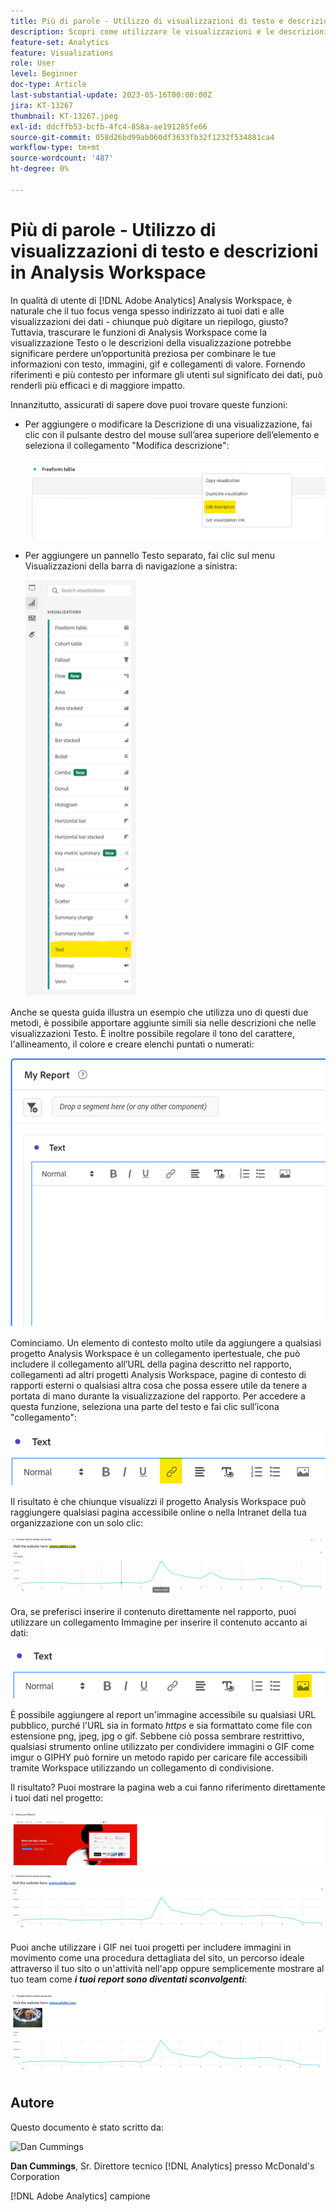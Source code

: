 ```yaml
---
title: Più di parole - Utilizzo di visualizzazioni di testo e descrizioni in Analysis Workspace
description: Scopri come utilizzare le visualizzazioni e le descrizioni di testo nei progetti per creare un’Analysis Workspace più sofisticata per gli utenti finali.
feature-set: Analytics
feature: Visualizations
role: User
level: Beginner
doc-type: Article
last-substantial-update: 2023-05-16T00:00:00Z
jira: KT-13267
thumbnail: KT-13267.jpeg
exl-id: ddcffb53-bcfb-4fc4-858a-ae191285fe66
source-git-commit: 058d26bd99ab060df3633fb32f1232f534881ca4
workflow-type: tm+mt
source-wordcount: '487'
ht-degree: 0%

---
```


# Più di parole - Utilizzo di visualizzazioni di testo e descrizioni in Analysis Workspace

In qualità di utente di [!DNL Adobe Analytics] Analysis Workspace, è naturale che il tuo focus venga spesso indirizzato ai tuoi dati e alle visualizzazioni dei dati - chiunque può digitare un riepilogo, giusto? Tuttavia, trascurare le funzioni di Analysis Workspace come la visualizzazione Testo o le descrizioni della visualizzazione potrebbe significare perdere un’opportunità preziosa per combinare le tue informazioni con testo, immagini, gif e collegamenti di valore. Fornendo riferimenti e più contesto per informare gli utenti sul significato dei dati, può renderli più efficaci e di maggiore impatto.

Innanzitutto, assicurati di sapere dove puoi trovare queste funzioni:

- Per aggiungere o modificare la Descrizione di una visualizzazione, fai clic con il pulsante destro del mouse sull’area superiore dell’elemento e seleziona il collegamento &quot;Modifica descrizione&quot;:

  ![testo 01](assets/t01.png)


- Per aggiungere un pannello Testo separato, fai clic sul menu Visualizzazioni della barra di navigazione a sinistra:

  ![testo 02](assets/t02.png)

Anche se questa guida illustra un esempio che utilizza uno di questi due metodi, è possibile apportare aggiunte simili sia nelle descrizioni che nelle visualizzazioni Testo. È inoltre possibile regolare il tono del carattere, l&#39;allineamento, il colore e creare elenchi puntati o numerati:

![testo 03](assets/t03.png)

Cominciamo. Un elemento di contesto molto utile da aggiungere a qualsiasi progetto Analysis Workspace è un collegamento ipertestuale, che può includere il collegamento all’URL della pagina descritto nel rapporto, collegamenti ad altri progetti Analysis Workspace, pagine di contesto di rapporti esterni o qualsiasi altra cosa che possa essere utile da tenere a portata di mano durante la visualizzazione del rapporto. Per accedere a questa funzione, seleziona una parte del testo e fai clic sull’icona &quot;collegamento&quot;:

![testo 04](assets/t04.png)

Il risultato è che chiunque visualizzi il progetto Analysis Workspace può raggiungere qualsiasi pagina accessibile online o nella Intranet della tua organizzazione con un solo clic:

![testo 05](assets/t05.png)

Ora, se preferisci inserire il contenuto direttamente nel rapporto, puoi utilizzare un collegamento Immagine per inserire il contenuto accanto ai dati:

![testo 06](assets/t06.png)

È possibile aggiungere al report un&#39;immagine accessibile su qualsiasi URL pubblico, purché l&#39;URL sia in formato *https* e sia formattato come file con estensione png, jpeg, jpg o gif. Sebbene ciò possa sembrare restrittivo, qualsiasi strumento online utilizzato per condividere immagini o GIF come imgur o GIPHY può fornire un metodo rapido per caricare file accessibili tramite Workspace utilizzando un collegamento di condivisione.

Il risultato? Puoi mostrare la pagina web a cui fanno riferimento direttamente i tuoi dati nel progetto:

![testo 07](assets/t07.png)

Puoi anche utilizzare i GIF nei tuoi progetti per includere immagini in movimento come una procedura dettagliata del sito, un percorso ideale attraverso il tuo sito o un&#39;attività nell&#39;app oppure semplicemente mostrare al tuo team come ***i tuoi report sono diventati sconvolgenti***:

![testo 08](assets/t08.png)

## Autore

Questo documento è stato scritto da:

![Dan Cummings](assets/text09.png)

**Dan Cummings**, Sr. Direttore tecnico [!DNL Analytics] presso McDonald&#39;s Corporation

[!DNL Adobe Analytics] campione
